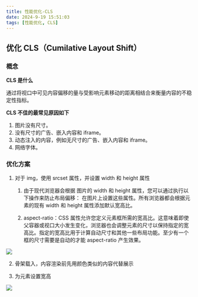 ```yaml
---
title: 性能优化-CLS
date: 2024-9-19 15:51:03
tags: [性能优化, CLS]
---
```


## 优化 CLS（Cumilative Layout Shift）

### 概念

**CLS 是什么**

通过将视口中可见内容偏移的量与受影响元素移动的距离相结合来衡量内容的不稳定性指标。

**CLS 不佳的最常见原因如下**

1. 图片没有尺寸。
2. 没有尺寸的广告、嵌入内容和 iframe。
3. 动态注入的内容，例如无尺寸的广告、嵌入内容和 iframe。
4. 网络字体。

### 优化方案

1. 对于 img，使用 srcset 属性，并设置 width 和 height 属性

   1. 由于现代浏览器会根据 图片的 width 和 height 属性，您可以通过执行以下操作来防止布局偏移： 在图片上设置这些属性。所有浏览器都会根据元素的现有 width 和 height 属性添加默认宽高比。

   2. aspect-ratio：CSS 属性允许您定义元素框所需的宽高比。这意味着即使父容器或视口大小发生变化，浏览器也会调整元素的尺寸以保持指定的宽高比。指定的宽高比用于计算自动尺寸和其他一些布局功能。至少有一个框的尺寸需要是自动的才能 aspect-ratio 产生效果。

![](/images/cls1.png)

2. 骨架载入，内容渲染前先用颜色类似的内容代替展示

3. 为元素设置宽高

![](/images/cls2.png)

